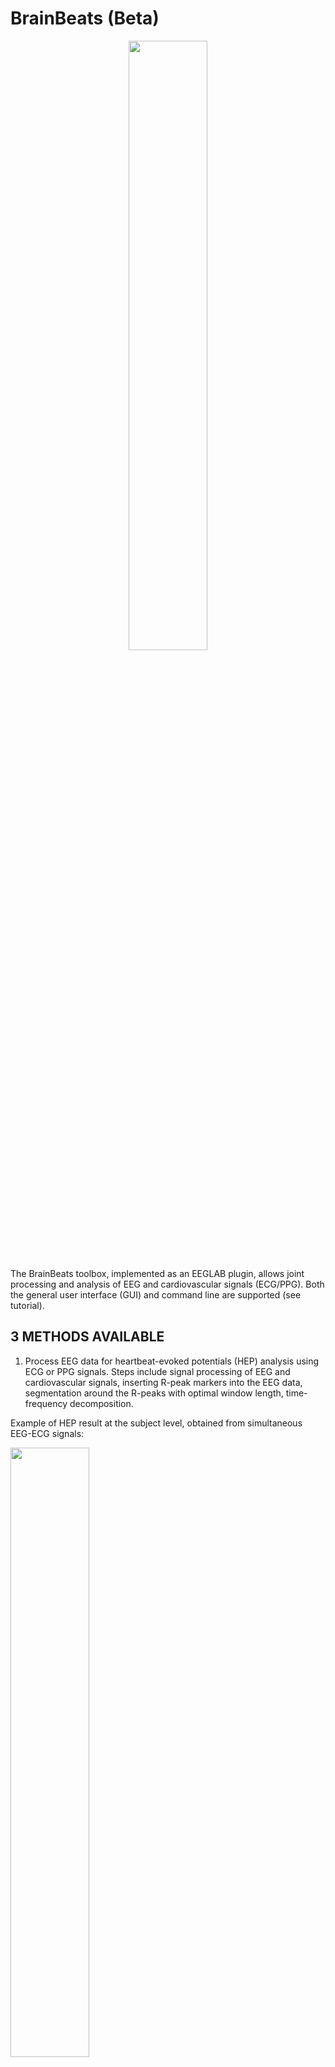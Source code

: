 <!-- <p align="center"> -->
# BrainBeats (Beta)
<!-- </p> -->

<p align="center" width="100%">
    <img width="50%" src="https://github.com/amisepa/BrainBeats/blob/v1.4/brainbeats_logo.png">
</p>

The BrainBeats toolbox, implemented as an EEGLAB plugin, allows joint processing and analysis of EEG and cardiovascular signals (ECG/PPG). Both the general user interface (GUI) and command line are supported (see tutorial). 

## 3 METHODS AVAILABLE

1) Process EEG data for heartbeat-evoked potentials (HEP) analysis using ECG or PPG signals. Steps include signal processing of EEG and cardiovascular signals, inserting R-peak markers into the EEG data, segmentation around the R-peaks with optimal window length, time-frequency decomposition.

Example of HEP result at the subject level, obtained from simultaneous EEG-ECG signals:
<p width="100%">
    <img width="50%" src="https://github.com/amisepa/BrainBeats/blob/v1.4/figures/fig1.11.png">
</p>

Example of HEP result at the subject level, obtained from simultaneous EEG-PPG signals:
<p width="100%">
    <img width="50%" src="https://github.com/amisepa/BrainBeats/blob/v1.4/figures/fig1.17.png">
</p>

2) Extract EEG and HRV features from continuous data in the time, frequency, and nonlinear domains. 
    - HRV time domain: SDNN, RMSSD, pNN50.
    - HRV frequency domain: VLF-power, ULF-power, LF-power, HF-power, LF:HF ratio, Total power. 
    - HRV nonlinear domain: Poincare, fuzzy entropy, fractal dimension, PRSA. 
    
    - EEG frequency domain: average band power (delta, theta, alpha, beta, gamma), individual alpha frequency (IAF), alpha asymmetry.
    - EEG nonlinear domain: fuzzy entropy, fractal dimension

3) Remove heart components from EEG signals using ICA and ICLabel.


## Tutorial

See the JoVE preprint for a step-by-step tutorial using the sample dataset: https://www.biorxiv.org/content/10.1101/2023.06.01.543272v1.full.pdf

## Examples


